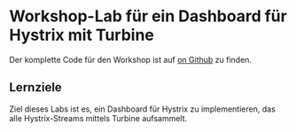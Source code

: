 # Workshop-Lab für ein Dashboard für Hystrix mit Turbine

Der komplette Code für den Workshop ist auf [on Github](http://github.com/andifalk/spring-microservices-workshop) zu finden.

## Lernziele
Ziel dieses Labs ist es, ein Dashboard für Hystrix zu implementieren, das alle Hystrix-Streams mittels Turbine aufsammelt.


